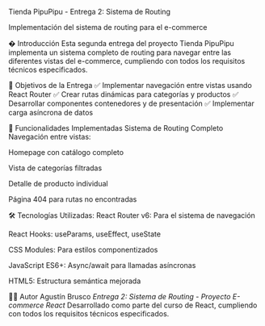 Tienda PipuPipu - Entrega 2: Sistema de Routing

Implementación del sistema de routing para el e-commerce

� Introducción
Esta segunda entrega del proyecto Tienda PipuPipu implementa un sistema completo de routing para navegar entre las diferentes vistas del e-commerce, cumpliendo con todos los requisitos técnicos especificados.

🎯 Objetivos de la Entrega
✅ Implementar navegación entre vistas usando React Router
✅ Crear rutas dinámicas para categorías y productos
✅ Desarrollar componentes contenedores y de presentación
✅ Implementar carga asíncrona de datos

🚀 Funcionalidades Implementadas
Sistema de Routing Completo
Navegación entre vistas:

Homepage con catálogo completo

Vista de categorías filtradas

Detalle de producto individual

Página 404 para rutas no encontradas

🛠️ Tecnologías Utilizadas:
React Router v6: Para el sistema de navegación

React Hooks: useParams, useEffect, useState

CSS Modules: Para estilos componentizados

JavaScript ES6+: Async/await para llamadas asíncronas

HTML5: Estructura semántica mejorada

👨‍💻 Autor
Agustín Brusco
*Entrega 2: Sistema de Routing - Proyecto E-commerce React*
Desarrollado como parte del curso de React, cumpliendo con todos los requisitos técnicos especificados.
